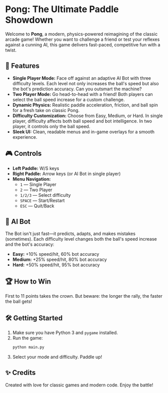 # Pong: The Ultimate Paddle Showdown

Welcome to **Pong**, a modern, physics-powered reimagining of the classic arcade game! Whether you want to challenge a friend or test your reflexes against a cunning AI, this game delivers fast-paced, competitive fun with a twist.

## 🚀 Features
- **Single Player Mode:** Face off against an adaptive AI Bot with three difficulty levels. Each level not only increases the ball's speed but also the bot's prediction accuracy. Can you outsmart the machine?
- **Two Player Mode:** Go head-to-head with a friend! Both players can select the ball speed increase for a custom challenge.
- **Dynamic Physics:** Realistic paddle acceleration, friction, and ball spin for a fresh take on classic Pong.
- **Difficulty Customization:** Choose from Easy, Medium, or Hard. In single player, difficulty affects both ball speed and bot intelligence. In two player, it controls only the ball speed.
- **Sleek UI:** Clean, readable menus and in-game overlays for a smooth experience.

## 🎮 Controls
- **Left Paddle:** W/S keys
- **Right Paddle:** Arrow keys (or AI Bot in single player)
- **Menu Navigation:**
  - `1` — Single Player
  - `2` — Two Player
  - `1/2/3` — Select difficulty
  - `SPACE` — Start/Restart
  - `ESC` — Quit/Back

## 🧠 AI Bot
The Bot isn't just fast—it predicts, adapts, and makes mistakes (sometimes). Each difficulty level changes both the ball's speed increase and the bot's accuracy:
- **Easy:** +10% speed/hit, 60% bot accuracy
- **Medium:** +25% speed/hit, 80% bot accuracy
- **Hard:** +50% speed/hit, 95% bot accuracy

## 🏆 How to Win
First to 11 points takes the crown. But beware: the longer the rally, the faster the ball gets!

## 🛠️ Getting Started
1. Make sure you have Python 3 and `pygame` installed.
2. Run the game:
   ```sh
   python main.py
   ```
3. Select your mode and difficulty. Paddle up!

## ✨ Credits
Created with love for classic games and modern code. Enjoy the battle!

